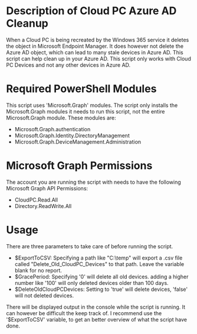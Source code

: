 # Description of Cloud PC Azure AD Cleanup
When a Cloud PC is being recreated by the Windows 365 service it deletes the object in Microsoft Endpoint Manager.
It does however not delete the Azure AD object, which can lead to many stale devices in Azure AD.
This script can help clean up in your Azure AD. This script only works with Cloud PC Devices and not any other devices in Azure AD.

# Required PowerShell Modules

This script uses 'Microsoft.Graph' modules. The script only installs the Microsoft.Graph modules it needs to run this script, not the entire Microsoft.Graph module. These modules are:

- Microsoft.Graph.authentication 
- Microsoft.Graph.Identity.DirectoryManagement
- Microsoft.Graph.DeviceManagement.Administration


# Microsoft Graph Permissions

The account you are running the script with needs to have the following Microsoft Graph API Permissions:

- CloudPC.Read.All
- Directory.ReadWrite.All


# Usage
There are three parameters to take care of before running the script.
- $ExportToCSV: Specifying a path like "C:\temp" will export a .csv file called "Delete_Old_CloudPC_Devices" to that path. Leave the variable blank for no report.
- $GracePeriod: Specifying '0' will delete all old devices. adding a higher number like '100' will only deleted devices older than 100 days.
- $DeleteOldCloudPCDevices: Setting to 'true' will delete devices, 'false' will not deleted devices.

There will be displayed output in the console while the script is running. It can however be difficult the keep track of.
I recommend use the '$ExportToCSV' variable, to get an better overview of what the script have done.